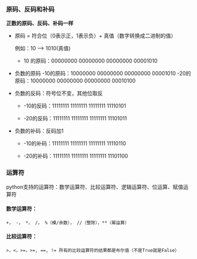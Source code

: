 ### 原码、反码和补码

**正数的原码、反码、补码一样**

- 原码 = 符合位（0表示正，1表示负）+ 真值（数字转换成二进制的值）
  
  例如：10 --> 1010(真值)
  
  - 10 的原码：00000000 00000000 00000000 00001010
- 负数的原码
    -10的原码：10000000 00000000 00000000 00001010
    -20的原码：10000000 00000000 00000000 00010100
  
- 负数的反码：符号位不变，其他位取反

  - -10的反码：11111111 11111111 11111111 11110101

  - -20的反码：11111111 11111111 11111111 11101011

- 负数的补码：反码加1

  - -10的补码：11111111 11111111 11111111 11110110

  - -20的补码：11111111 11111111 11111111 11101100

### 运算符

 python支持的运算符：数学运算符、比较运算符、逻辑运算符、位运算、赋值运算符

#### 数学运算符：

```
+， -， *， /， %（模/余数）， //（整除），**（幂运算）
```

#### 比较运算符：

```
>，<，>=，>=, ==, != 所有的比较运算符的结果都是布尔值（不是True就是False）
```

